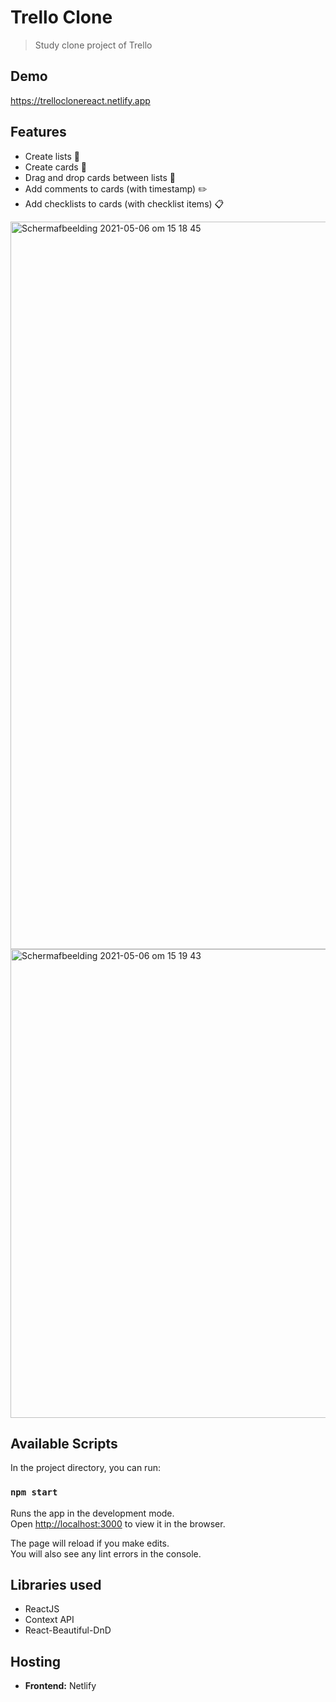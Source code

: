 # Trello Clone
> Study clone project of Trello

## Demo
https://trelloclonereact.netlify.app

## Features
* Create lists :scroll:
* Create cards :card_index:
* Drag and drop cards between lists :rocket:
* Add comments to cards (with timestamp) :pencil2:
* Add checklists to cards (with checklist items) :clipboard:

<img width="1164" alt="Schermafbeelding 2021-05-06 om 15 18 45" src="https://user-images.githubusercontent.com/73937734/117304782-69daee80-ae7e-11eb-914a-c75c0f1f696e.png">
<img width="750" alt="Schermafbeelding 2021-05-06 om 15 19 43" src="https://user-images.githubusercontent.com/73937734/117304888-86772680-ae7e-11eb-93ed-0666e2a1fe00.png">

## Available Scripts

In the project directory, you can run:

### `npm start`

Runs the app in the development mode.\
Open [http://localhost:3000](http://localhost:3000) to view it in the browser.

The page will reload if you make edits.\
You will also see any lint errors in the console.

## Libraries used
* ReactJS
* Context API
* React-Beautiful-DnD

## Hosting
* **Frontend:** Netlify
